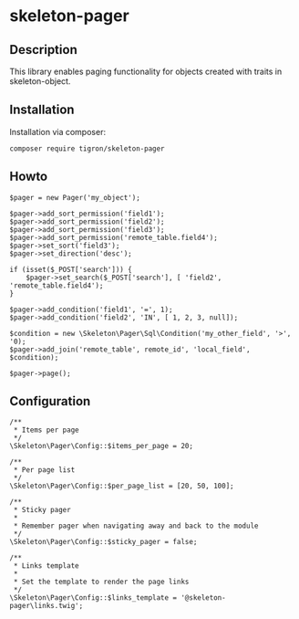 # skeleton-pager

## Description

This library enables paging functionality for objects created with traits in
skeleton-object.


## Installation

Installation via composer:

    composer require tigron/skeleton-pager

## Howto

    $pager = new Pager('my_object');

	$pager->add_sort_permission('field1');
	$pager->add_sort_permission('field2');
	$pager->add_sort_permission('field3');
	$pager->add_sort_permission('remote_table.field4');
	$pager->set_sort('field3');
	$pager->set_direction('desc');

	if (isset($_POST['search'])) {
		$pager->set_search($_POST['search'], [ 'field2', 'remote_table.field4');
	}

	$pager->add_condition('field1', '=', 1);
	$pager->add_condition('field2', 'IN', [ 1, 2, 3, null]);

	$condition = new \Skeleton\Pager\Sql\Condition('my_other_field', '>', '0);
	$pager->add_join('remote_table', remote_id', 'local_field', $condition);

	$pager->page();

## Configuration

	/**
	 * Items per page
	 */
	\Skeleton\Pager\Config::$items_per_page = 20;

	/**
	 * Per page list
	 */
	\Skeleton\Pager\Config::$per_page_list = [20, 50, 100];

	/**
	 * Sticky pager
	 *
	 * Remember pager when navigating away and back to the module
	 */
	\Skeleton\Pager\Config::$sticky_pager = false;

	/**
	 * Links template
	 *
	 * Set the template to render the page links
	 */
	\Skeleton\Pager\Config::$links_template = '@skeleton-pager\links.twig';
